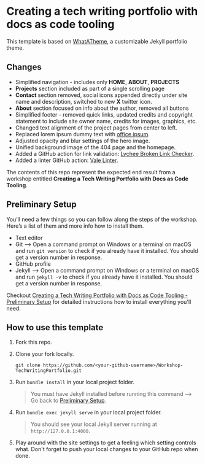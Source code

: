 # Creating a tech writing portfolio with docs as code tooling

This template is based on [WhatATheme](https://github.com/thedevslot/WhatATheme), a customizable Jekyll portfolio theme. 

## Changes

- Simplified navigation - includes only **HOME**, **ABOUT**, **PROJECTS**
- **Projects** section included as part of a single scrolling page
- **Contact** section removed, social icons appended directly under site name and description, switched to new **X** twitter icon.
- **About** section focused on info about the author, removed all buttons
- Simplified footer - removed quick links, updated credits and copyright statement to include site owner name, credits for images, graphics, etc.
- Changed text alignment of the project pages from center to left.
- Replaced lorem ipsum dummy text with [office ipsum](http://officeipsum.com/index.php).
- Adjusted opacity and blur settings of the hero image.
- Unified background image of the 404 page and the homepage.
- Added a GitHub action for link validation: [Lychee Broken Link Checker](https://github.com/marketplace/actions/lychee-broken-link-checker).
- Added a linter GitHub action: [Vale Linter](https://github.com/marketplace/actions/vale-linter).

The contents of this repo represent the expected end result from a workshop entitled **Creating a Tech Writing Portfolio with Docs as Code Tooling**. 


## Preliminary Setup

You’ll need a few things so you can follow along the steps of the workshop. Here’s a list of them and more info how to install them.

- Text editor
- Git –> Open a command prompt on Windows or a terminal on macOS and run `git version` to check if you already have it installed. You should get a version number in response.
- GitHub profile
- Jekyll –> Open a command prompt on Windows or a terminal on macOS and run `jekyll -v` to check if you already have it installed. You should get a version number in response.

Checkout [Creating a Tech Writing Portfolio with Docs as Code Tooling - Preliminary Setup](https://slavipande.github.io/Workshop-TechWritingPortfolio/blog/tcworldworkshop-preliminary-setup) for detailed instructions how to install everything you'll need.


## How to use this template

1. Fork this repo.

2. Clone your fork locally.

    `git clone https://github.com/<your-github-username>/Workshop-TechWritingPortfolio.git`

3. Run `bundle install` in your local project folder. 

    > You must have Jekyll installed before running this command --> Go back to [Preliminary Setup](https://github.com/slavipande/Workshop-TechWritingPortfolio#preliminary-setup).

4. Run `bundle exec jekyll serve` in your local project folder. 

    > You should see your local Jekyll server running at `http://127.0.0.1:4000`.

5. Play around with the site settings to get a feeling which setting controls what. Don't forget to push your local changes to your GitHub repo when done.

